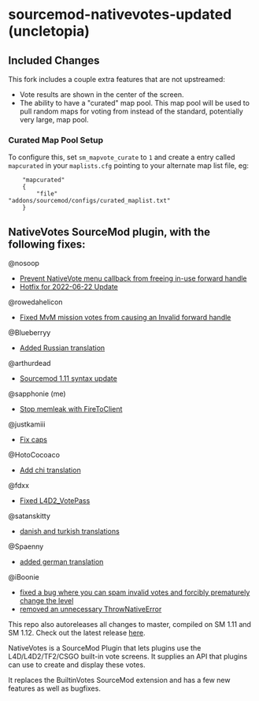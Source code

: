 sourcemod-nativevotes-updated (uncletopia)
=====================

## Included Changes

This fork includes a couple extra features that are not upstreamed:

- Vote results are shown in the center of the screen.
- The ability to have a "curated" map pool. This map pool will be used to pull random maps for voting from instead of the standard, potentially very large, map pool. 

### Curated Map Pool Setup

To configure this, set `sm_mapvote_curate` to `1` and create a entry called `mapcurated` in your `maplists.cfg` pointing to your alternate map list file, eg:

```
    "mapcurated"
    {
        "file"                  "addons/sourcemod/configs/curated_maplist.txt"
    }
```

## NativeVotes SourceMod plugin, with the following fixes:

@nosoop
- [Prevent NativeVote menu callback from freeing in-use forward handle](https://github.com/powerlord/sourcemod-nativevotes/pull/3)
- [Hotfix for 2022-06-22 Update](https://github.com/sapphonie/sourcemod-nativevotes-updated/pull/11)

@rowedahelicon
- [Fixed MvM mission votes from causing an Invalid forward handle](https://github.com/powerlord/sourcemod-nativevotes/pull/8)

@Blueberryy
- [Added Russian translation](https://github.com/powerlord/sourcemod-nativevotes/pull/7)

@arthurdead
- [Sourcemod 1.11 syntax update](https://github.com/arthurdead/sourcemod-nativevotes/tree/sm111-fix)

@sapphonie (me)
- [Stop memleak with FireToClient](https://github.com/powerlord/sourcemod-nativevotes/pull/9)

@justkamiii
- [Fix caps](https://github.com/sapphonie/sourcemod-nativevotes-updated/pull/7)

@HotoCocoaco
- [Add chi translation](https://github.com/sapphonie/sourcemod-nativevotes-updated/pull/8)

@fdxx
- [Fixed L4D2_VotePass](https://github.com/sapphonie/sourcemod-nativevotes-updated/pull/11)

@satanskitty
- [danish and turkish translations](https://github.com/sapphonie/sourcemod-nativevotes-updated/pull/17)

@Spaenny
- [added german translation](https://github.com/sapphonie/sourcemod-nativevotes-updated/pull/18)

@iBoonie
- [fixed a bug where you can spam invalid votes and forcibly prematurely change the level](https://github.com/sapphonie/sourcemod-nativevotes-updated/pull/20)
- [removed an unnecessary ThrowNativeError](https://github.com/sapphonie/sourcemod-nativevotes-updated/pull/21)

This repo also autoreleases all changes to master, compiled on SM 1.11 and SM 1.12. Check out the latest release [here](https://github.com/sapphonie/sourcemod-nativevotes-updated/releases/latest).

NativeVotes is a SourceMod Plugin that lets plugins use the L4D/L4D2/TF2/CSGO built-in vote screens.
It supplies an API that plugins can use to create and display these votes.

It replaces the BuiltinVotes SourceMod extension and has a few new features as well as bugfixes.


